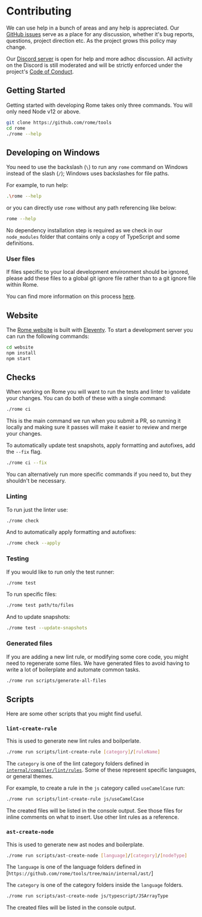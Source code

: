 # Contributing

We can use help in a bunch of areas and any help is appreciated. Our [GitHub issues](https://github.com/rome/tools/issues) serve as a place for any discussion, whether it's bug reports, questions, project direction etc. As the project grows this policy may change.

Our [Discord server](https://discord.gg/9WxHa5d) is open for help and more adhoc discussion. All activity on the Discord is still moderated and will be strictly enforced under the project's [Code of Conduct](./CODE_OF_CONDUCT.md).

## Getting Started

Getting started with developing Rome takes only three commands. You will only need Node v12 or above.

```bash
git clone https://github.com/rome/tools
cd rome
./rome --help
```

## Developing on Windows

You need to use the backslash (`\`) to run any `rome` command on Windows instead of the slash (`/`); Windows uses backslashes for file paths.

For example, to run help:

```bash
.\rome --help
```
or you can directly use `rome` without any path referencing like below:

```bash
rome --help
```

No dependency installation step is required as we check in our `node_modules` folder that contains only a copy of TypeScript and some definitions.

### User files

If files specific to your local development environment should be ignored, please add these files to a global git ignore file rather than to a git ignore file within Rome.

You can find more information on this process [here](https://help.github.com/en/github/using-git/ignoring-files#configuring-ignored-files-for-all-repositories-on-your-computer).

## Website

The [Rome website](https://rome.tools/) is built with [Eleventy](https://www.11ty.dev/). To start a development server you can run the following commands:

```bash
cd website
npm install
npm start
```

## Checks

When working on Rome you will want to run the tests and linter to validate your changes. You can do both of these with a single command:

```bash
./rome ci
```

This is the main command we run when you submit a PR, so running it locally and making sure it passes will make it easier to review and merge your changes.

To automatically update test snapshots, apply formatting and autofixes, add the `--fix` flag.

```bash
./rome ci --fix
```

You can alternatively run more specific commands if you need to, but they shouldn't be necessary.

### Linting

To run just the linter use:

```bash
./rome check
```

And to automatically apply formatting and autofixes:

```bash
./rome check --apply
```

### Testing

If you would like to run only the test runner:

```bash
./rome test
```

To run specific files:

```bash
./rome test path/to/files
```

And to update snapshots:

```bash
./rome test --update-snapshots
```

### Generated files

If you are adding a new lint rule, or modifying some core code, you might need to regenerate some files. We have generated files to avoid having to write a lot of boilerplate and automate common tasks.

```bash
./rome run scripts/generate-all-files
```

## Scripts

Here are some other scripts that you might find useful.

### `lint-create-rule`

This is used to generate new lint rules and boilperlate.

```bash
./rome run scripts/lint-create-rule [category]/[ruleName]
```

The `category` is one of the lint category folders defined in [`internal/compiler/lint/rules`](https://github.com/rome/tools/tree/main/internal/compiler/lint/rules). Some of these represent specific languages, or general themes.

For example, to create a rule in the `js` category called `useCamelCase` run:

```bash
./rome run scripts/lint-create-rule js/useCamelCase
```

The created files will be listed in the console output. See those files for inline comments on what to insert. Use other lint rules as a reference.

### `ast-create-node`

This is used to generate new ast nodes and boilerplate.

```bash
./rome run scripts/ast-create-node [language]/[category]/[nodeType]
```

The `language` is one of the language folders defined in [`https://github.com/rome/tools/tree/main/internal/ast/`]

The `category` is one of the category folders inside the `language` folders.

```bash
./rome run scripts/ast-create-node js/typescript/JSArrayType
```

The created files will be listed in the console output.
